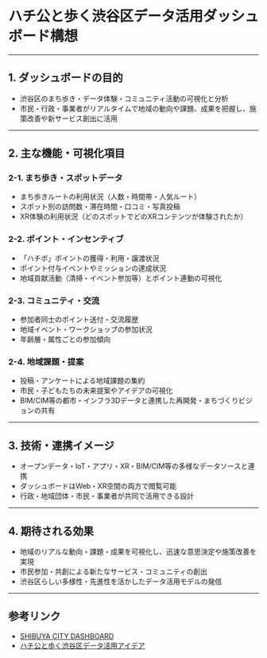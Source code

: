 # ハチ公と歩く渋谷区データ活用ダッシュボード構想

---

## 1. ダッシュボードの目的
- 渋谷区のまち歩き・データ体験・コミュニティ活動の可視化と分析
- 市民・行政・事業者がリアルタイムで地域の動向や課題、成果を把握し、施策改善や新サービス創出に活用

---

## 2. 主な機能・可視化項目

### 2-1. まち歩き・スポットデータ
- まち歩きルートの利用状況（人数・時間帯・人気ルート）
- スポット別の訪問数・滞在時間・口コミ・写真投稿
- XR体験の利用状況（どのスポットでどのXRコンテンツが体験されたか）

### 2-2. ポイント・インセンティブ
- 「ハチポ」ポイントの獲得・利用・譲渡状況
- ポイント付与イベントやミッションの達成状況
- 地域貢献活動（清掃・イベント参加等）とポイント連動の可視化

### 2-3. コミュニティ・交流
- 参加者同士のポイント送付・交流履歴
- 地域イベント・ワークショップの参加状況
- 年齢層・属性ごとの参加傾向

### 2-4. 地域課題・提案
- 投稿・アンケートによる地域課題の集約
- 市民・子どもたちの未来提案やアイデアの可視化
- BIM/CIM等の都市・インフラ3Dデータと連携した再開発・まちづくりビジョンの共有

---

## 3. 技術・連携イメージ
- オープンデータ・IoT・アプリ・XR・BIM/CIM等の多様なデータソースと連携
- ダッシュボードはWeb・XR空間の両方で閲覧可能
- 行政・地域団体・市民・事業者が共同で活用できる設計

---

## 4. 期待される効果
- 地域のリアルな動向・課題・成果を可視化し、迅速な意思決定や施策改善を実現
- 市民参加・共創による新たなサービス・コミュニティの創出
- 渋谷区らしい多様性・先進性を活かしたデータ活用モデルの発信

---

## 参考リンク
- [SHIBUYA CITY DASHBOARD](https://www.city.shibuya.tokyo.jp/shisei/koho/dashboard.html)
- [ハチ公と歩く渋谷区データ活用アイデア](./hatikou.md)
